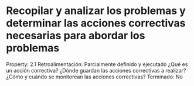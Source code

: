 # Recopilar y analizar los problemas y determinar las acciones correctivas necesarias para abordar los problemas

Property: 2.1
Retroalimentación: Parcialmente definido y ejecutado
¿Qué es un acción correctiva?
¿Dónde guardan las acciones correctivas a realizar?
¿Cómo y cuándo se monitorean las acciones correctivas?
Terminado: No